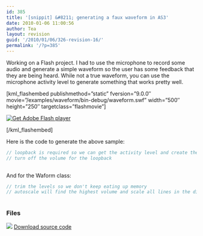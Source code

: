 ```yaml
---
id: 385
title: '[snippit] &#8211; generating a faux waveform in AS3'
date: 2010-01-06 11:00:56
author: Tea
layout: revision
guid: '/2010/01/06/326-revision-16/'
permalink: '/?p=385'
---
```


Working on a Flash project. I had to use the microphone to record some audio and generate a simple waveform so the user has some feedback that they are being heard. While not a true waveform, you can use the microphone activity level to generate something that works pretty well.

\[kml\_flashembed publishmethod=”static” fversion=”9.0.0″ movie=”/examples/waveform/bin-debug/waveform.swf” width=”500″ height=”250″ targetclass=”flashmovie”\]

[![Get Adobe Flash player](http://www.adobe.com/images/shared/download_buttons/get_flash_player.gif)](http://adobe.com/go/getflashplayer)

\[/kml\_flashembed\]

Here is the code to generate the above sample:

```actionscript
// loopback is required so we can get the activity level and create the waveform. - so stupid
// turn off the volume for the loopback
 
```

And for the Waform class:

```actionscript
// trim the levels so we don't keep eating up memory
// autoscale will find the highest volume and scale all lines in the display accordingly.
 
```

### Files

[![](/img/famfamicons/icons/page_white_put.png)](/examples/waveform/waveform.zip) [Download source code](/examples/waveform/waveform.zip)